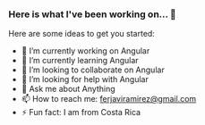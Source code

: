 ### Here is what I've been working on... 👋


Here are some ideas to get you started:

- 🔭 I’m currently working on Angular
- 🌱 I’m currently learning Angular
- 👯 I’m looking to collaborate on Angular
- 🤔 I’m looking for help with Angular
- 💬 Ask me about Anything
- 📫 How to reach me: ferjaviramirez@gmail.com
- ⚡ Fun fact: I am from Costa Rica

